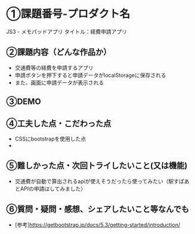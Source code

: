 # ①課題番号-プロダクト名
JS3 - メモパッドアプリ
タイトル：経費申請アプリ

## ②課題内容（どんな作品か）
- 交通費等の経費を申請するアプリ
- 申請ボタンを押下すると申請データがlocalStorageに保存される
- また、画面に申請データが表示される

## ③DEMO


## ④工夫した点・こだわった点
- CSSにbootstrapを使用した点
- 

## ⑤難しかった点・次回トライしたいこと(又は機能)
- 交通費が自動で算出されるapiが使えそうだったら使ってみたい（駅すぱあとAPIの申請はしてみました）

## ⑥質問・疑問・感想、シェアしたいこと等なんでも
- [参考]https://getbootstrap.jp/docs/5.3/getting-started/introduction/
